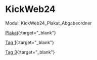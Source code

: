 # KickWeb24
Modul: KickWeb24_Plakat_Abgabeordner

[Plakat](Sprint1/index.html){:target="_blank"}

[Tag 1](Arbeitsprozess/tag1/index.html){:target="_blank"}

[Tag 3](Arbeitsprozess/tag3/index.html){:target="_blank"}
